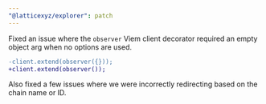 ```yaml
---
"@latticexyz/explorer": patch
---
```


Fixed an issue where the `observer` Viem client decorator required an empty object arg when no options are used.

```diff
-client.extend(observer({}));
+client.extend(observer());
```

Also fixed a few issues where we were incorrectly redirecting based on the chain name or ID.

